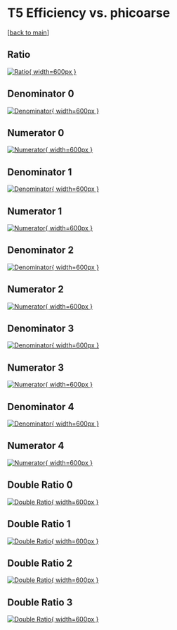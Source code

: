 # T5 Efficiency vs. phicoarse

[[back to main](./)]



## Ratio

[![Ratio](../mtv/var/T5_base_321_-1_eff_phicoarse.png){ width=600px }](../mtv/var/T5_base_321_-1_eff_phicoarse.pdf)

## Denominator 0

[![Denominator](../mtv/den/T5_base_321_-1_eff_phicoarse_den0.png){ width=600px }](../mtv/den/T5_base_321_-1_eff_phicoarse_den0.pdf)

## Numerator 0

[![Numerator](../mtv/num/T5_base_321_-1_eff_phicoarse_num0.png){ width=600px }](../mtv/num/T5_base_321_-1_eff_phicoarse_num0.pdf)

## Denominator 1

[![Denominator](../mtv/den/T5_base_321_-1_eff_phicoarse_den1.png){ width=600px }](../mtv/den/T5_base_321_-1_eff_phicoarse_den1.pdf)

## Numerator 1

[![Numerator](../mtv/num/T5_base_321_-1_eff_phicoarse_num1.png){ width=600px }](../mtv/num/T5_base_321_-1_eff_phicoarse_num1.pdf)

## Denominator 2

[![Denominator](../mtv/den/T5_base_321_-1_eff_phicoarse_den2.png){ width=600px }](../mtv/den/T5_base_321_-1_eff_phicoarse_den2.pdf)

## Numerator 2

[![Numerator](../mtv/num/T5_base_321_-1_eff_phicoarse_num2.png){ width=600px }](../mtv/num/T5_base_321_-1_eff_phicoarse_num2.pdf)

## Denominator 3

[![Denominator](../mtv/den/T5_base_321_-1_eff_phicoarse_den3.png){ width=600px }](../mtv/den/T5_base_321_-1_eff_phicoarse_den3.pdf)

## Numerator 3

[![Numerator](../mtv/num/T5_base_321_-1_eff_phicoarse_num3.png){ width=600px }](../mtv/num/T5_base_321_-1_eff_phicoarse_num3.pdf)

## Denominator 4

[![Denominator](../mtv/den/T5_base_321_-1_eff_phicoarse_den4.png){ width=600px }](../mtv/den/T5_base_321_-1_eff_phicoarse_den4.pdf)

## Numerator 4

[![Numerator](../mtv/num/T5_base_321_-1_eff_phicoarse_num4.png){ width=600px }](../mtv/num/T5_base_321_-1_eff_phicoarse_num4.pdf)

## Double Ratio 0

[![Double Ratio](../mtv/ratio/T5_base_321_-1_eff_phicoarse_ratio0.png){ width=600px }](../mtv/ratio/T5_base_321_-1_eff_phicoarse_ratio0.pdf)

## Double Ratio 1

[![Double Ratio](../mtv/ratio/T5_base_321_-1_eff_phicoarse_ratio1.png){ width=600px }](../mtv/ratio/T5_base_321_-1_eff_phicoarse_ratio1.pdf)

## Double Ratio 2

[![Double Ratio](../mtv/ratio/T5_base_321_-1_eff_phicoarse_ratio2.png){ width=600px }](../mtv/ratio/T5_base_321_-1_eff_phicoarse_ratio2.pdf)

## Double Ratio 3

[![Double Ratio](../mtv/ratio/T5_base_321_-1_eff_phicoarse_ratio3.png){ width=600px }](../mtv/ratio/T5_base_321_-1_eff_phicoarse_ratio3.pdf)

